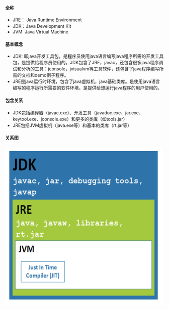 
#### 全称
- JRE： Java Runtime Environment
- JDK：Java Development Kit 
- JVM: Java Virtual Machine

#### 基本概念
- JDK: 即java开发工具包，是程序员使用java语言编写java程序所需的开发工具包，是提供给程序员使用的。JDK包含了JRE，javac，还包含很多java程序调试和分析的工具：jconsole，jvisualvm等工具软件，还包含了java程序编写所需的文档和demo例子程序。
- JRE是java运行时环境，包含了java虚拟机，java基础类库。是使用java语言编写的程序运行所需要的软件环境，是提供给想运行java程序的用户使用的。

#### 包含关系
- JDK包括编译器（javac.exe）、开发工具（javadoc.exe、jar.exe、keytool.exe、jconsole.exe）和更多的类库（如tools.jar）
- JRE包括JVM虚拟机（java.exe等）和基本的类库（rt.jar等）

#### 关系图
 <img src="data/jdk-jre-jvm-diff.png" width = "500" height = "500" align=center />
